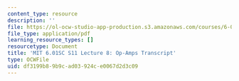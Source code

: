 ```yaml
---
content_type: resource
description: ''
file: https://ol-ocw-studio-app-production.s3.amazonaws.com/courses/6-01sc-introduction-to-electrical-engineering-and-computer-science-i-spring-2011/df3199b89b9cad03924ce0067d2d3c09_MIT6_01SC_S11_lec08_300k.pdf
file_type: application/pdf
learning_resource_types: []
resourcetype: Document
title: 'MIT 6.01SC S11 Lecture 8: Op-Amps Transcript'
type: OCWFile
uid: df3199b8-9b9c-ad03-924c-e0067d2d3c09
---
```

